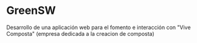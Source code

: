 # GreenSW
Desarrollo de una aplicación web para el fomento e interacción con "Vive Composta" (empresa dedicada a la creacion de composta)
